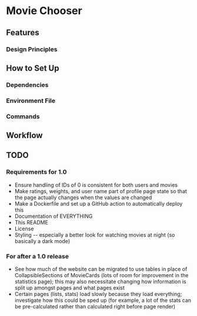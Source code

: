 # Movie Chooser

## Features

### Design Principles

## How to Set Up

### Dependencies

### Environment File

### Commands

## Workflow

## TODO

### Requirements for 1.0

- Ensure handling of IDs of 0 is consistent for both users and movies
- Make ratings, weights, and user name part of profile page state so that the page actually changes when the values are changed
- Make a Dockerfile and set up a GitHub action to automatically deploy this
- Documentation of EVERYTHING
- This README
- License
- Styling -- especially a better look for watching movies at night (so basically a dark mode)

### For after a 1.0 release

- See how much of the website can be migrated to use tables in place of CollapsibleSections of MovieCards (lots of room for improvement in the statistics page); this may also necessitate changing how information is split up amongst pages and what pages exist
- Certain pages (lists, stats) load slowly because they load everything; investigate how this could be sped up (for example, a lot of the stats can be pre-calculated rather than calculated right before page render)
